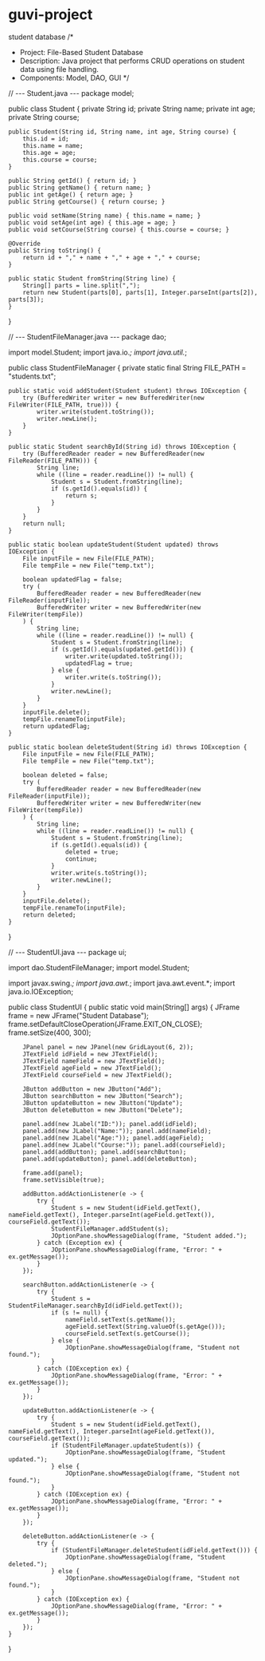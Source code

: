 # guvi-project
student database
/*
 * Project: File-Based Student Database
 * Description: Java project that performs CRUD operations on student data using file handling.
 * Components: Model, DAO, GUI
 */

// --- Student.java ---
package model;

public class Student {
    private String id;
    private String name;
    private int age;
    private String course;

    public Student(String id, String name, int age, String course) {
        this.id = id;
        this.name = name;
        this.age = age;
        this.course = course;
    }

    public String getId() { return id; }
    public String getName() { return name; }
    public int getAge() { return age; }
    public String getCourse() { return course; }

    public void setName(String name) { this.name = name; }
    public void setAge(int age) { this.age = age; }
    public void setCourse(String course) { this.course = course; }

    @Override
    public String toString() {
        return id + "," + name + "," + age + "," + course;
    }

    public static Student fromString(String line) {
        String[] parts = line.split(",");
        return new Student(parts[0], parts[1], Integer.parseInt(parts[2]), parts[3]);
    }
}

// --- StudentFileManager.java ---
package dao;

import model.Student;
import java.io.*;
import java.util.*;

public class StudentFileManager {
    private static final String FILE_PATH = "students.txt";

    public static void addStudent(Student student) throws IOException {
        try (BufferedWriter writer = new BufferedWriter(new FileWriter(FILE_PATH, true))) {
            writer.write(student.toString());
            writer.newLine();
        }
    }

    public static Student searchById(String id) throws IOException {
        try (BufferedReader reader = new BufferedReader(new FileReader(FILE_PATH))) {
            String line;
            while ((line = reader.readLine()) != null) {
                Student s = Student.fromString(line);
                if (s.getId().equals(id)) {
                    return s;
                }
            }
        }
        return null;
    }

    public static boolean updateStudent(Student updated) throws IOException {
        File inputFile = new File(FILE_PATH);
        File tempFile = new File("temp.txt");

        boolean updatedFlag = false;
        try (
            BufferedReader reader = new BufferedReader(new FileReader(inputFile));
            BufferedWriter writer = new BufferedWriter(new FileWriter(tempFile))
        ) {
            String line;
            while ((line = reader.readLine()) != null) {
                Student s = Student.fromString(line);
                if (s.getId().equals(updated.getId())) {
                    writer.write(updated.toString());
                    updatedFlag = true;
                } else {
                    writer.write(s.toString());
                }
                writer.newLine();
            }
        }
        inputFile.delete();
        tempFile.renameTo(inputFile);
        return updatedFlag;
    }

    public static boolean deleteStudent(String id) throws IOException {
        File inputFile = new File(FILE_PATH);
        File tempFile = new File("temp.txt");

        boolean deleted = false;
        try (
            BufferedReader reader = new BufferedReader(new FileReader(inputFile));
            BufferedWriter writer = new BufferedWriter(new FileWriter(tempFile))
        ) {
            String line;
            while ((line = reader.readLine()) != null) {
                Student s = Student.fromString(line);
                if (s.getId().equals(id)) {
                    deleted = true;
                    continue;
                }
                writer.write(s.toString());
                writer.newLine();
            }
        }
        inputFile.delete();
        tempFile.renameTo(inputFile);
        return deleted;
    }
}

// --- StudentUI.java ---
package ui;

import dao.StudentFileManager;
import model.Student;

import javax.swing.*;
import java.awt.*;
import java.awt.event.*;
import java.io.IOException;

public class StudentUI {
    public static void main(String[] args) {
        JFrame frame = new JFrame("Student Database");
        frame.setDefaultCloseOperation(JFrame.EXIT_ON_CLOSE);
        frame.setSize(400, 300);

        JPanel panel = new JPanel(new GridLayout(6, 2));
        JTextField idField = new JTextField();
        JTextField nameField = new JTextField();
        JTextField ageField = new JTextField();
        JTextField courseField = new JTextField();

        JButton addButton = new JButton("Add");
        JButton searchButton = new JButton("Search");
        JButton updateButton = new JButton("Update");
        JButton deleteButton = new JButton("Delete");

        panel.add(new JLabel("ID:")); panel.add(idField);
        panel.add(new JLabel("Name:")); panel.add(nameField);
        panel.add(new JLabel("Age:")); panel.add(ageField);
        panel.add(new JLabel("Course:")); panel.add(courseField);
        panel.add(addButton); panel.add(searchButton);
        panel.add(updateButton); panel.add(deleteButton);

        frame.add(panel);
        frame.setVisible(true);

        addButton.addActionListener(e -> {
            try {
                Student s = new Student(idField.getText(), nameField.getText(), Integer.parseInt(ageField.getText()), courseField.getText());
                StudentFileManager.addStudent(s);
                JOptionPane.showMessageDialog(frame, "Student added.");
            } catch (Exception ex) {
                JOptionPane.showMessageDialog(frame, "Error: " + ex.getMessage());
            }
        });

        searchButton.addActionListener(e -> {
            try {
                Student s = StudentFileManager.searchById(idField.getText());
                if (s != null) {
                    nameField.setText(s.getName());
                    ageField.setText(String.valueOf(s.getAge()));
                    courseField.setText(s.getCourse());
                } else {
                    JOptionPane.showMessageDialog(frame, "Student not found.");
                }
            } catch (IOException ex) {
                JOptionPane.showMessageDialog(frame, "Error: " + ex.getMessage());
            }
        });

        updateButton.addActionListener(e -> {
            try {
                Student s = new Student(idField.getText(), nameField.getText(), Integer.parseInt(ageField.getText()), courseField.getText());
                if (StudentFileManager.updateStudent(s)) {
                    JOptionPane.showMessageDialog(frame, "Student updated.");
                } else {
                    JOptionPane.showMessageDialog(frame, "Student not found.");
                }
            } catch (IOException ex) {
                JOptionPane.showMessageDialog(frame, "Error: " + ex.getMessage());
            }
        });

        deleteButton.addActionListener(e -> {
            try {
                if (StudentFileManager.deleteStudent(idField.getText())) {
                    JOptionPane.showMessageDialog(frame, "Student deleted.");
                } else {
                    JOptionPane.showMessageDialog(frame, "Student not found.");
                }
            } catch (IOException ex) {
                JOptionPane.showMessageDialog(frame, "Error: " + ex.getMessage());
            }
        });
    }
}

